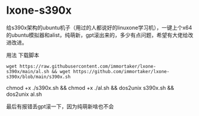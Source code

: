 # lxone-s390x
给s390x架构的ubuntu机子（用过的人都说好的linuxone学习机），一键上个x64的ubuntu模拟器和alist，纯萌新，gpt滚出来的，多少有点问题，希望有大佬给改进改进。

用法
下载脚本
```
wget https://raw.githubusercontent.com/immortaker/lxone-s390x/main/al.sh && wget https://github.com/immortaker/lxone-s390x/blob/main/s390x.sh
```
</details>

chmod +x ./s390x.sh && chmod +x ./al.sh &&  dos2unix s390x.sh &&  dos2unix al.sh

最后有报错丢gpt滚一下，因为纯萌新啥也不会
